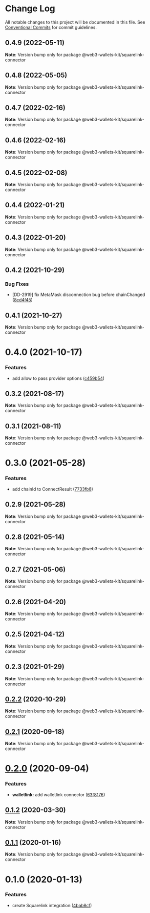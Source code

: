 # Change Log

All notable changes to this project will be documented in this file.
See [Conventional Commits](https://conventionalcommits.org) for commit guidelines.

## 0.4.9 (2022-05-11)

**Note:** Version bump only for package @web3-wallets-kit/squarelink-connector





## 0.4.8 (2022-05-05)

**Note:** Version bump only for package @web3-wallets-kit/squarelink-connector





## 0.4.7 (2022-02-16)

**Note:** Version bump only for package @web3-wallets-kit/squarelink-connector





## 0.4.6 (2022-02-16)

**Note:** Version bump only for package @web3-wallets-kit/squarelink-connector





## 0.4.5 (2022-02-08)

**Note:** Version bump only for package @web3-wallets-kit/squarelink-connector





## 0.4.4 (2022-01-21)

**Note:** Version bump only for package @web3-wallets-kit/squarelink-connector





## 0.4.3 (2022-01-20)

**Note:** Version bump only for package @web3-wallets-kit/squarelink-connector





## 0.4.2 (2021-10-29)


### Bug Fixes

* [DD-2919] fix MetaMask disconnection bug before chainChanged ([8cd4f45](https://github.com/akropolisio/web3-wallets-kit/commit/8cd4f45074d8893f82e33fa79710fa2911b829a7))





## 0.4.1 (2021-10-27)

**Note:** Version bump only for package @web3-wallets-kit/squarelink-connector





# 0.4.0 (2021-10-17)


### Features

* add allow to pass provider options ([c459b54](https://github.com/akropolisio/web3-wallets-kit/commit/c459b54380fa88a13dae0d63a2b23eaa95bc6090))





## 0.3.2 (2021-08-17)

**Note:** Version bump only for package @web3-wallets-kit/squarelink-connector





## 0.3.1 (2021-08-11)

**Note:** Version bump only for package @web3-wallets-kit/squarelink-connector





# 0.3.0 (2021-05-28)


### Features

* add chainId to ConnectResult ([7733fb8](https://github.com/akropolisio/web3-wallets-kit/commit/7733fb8badc43fd29b77de972c65772b5013734a))





## 0.2.9 (2021-05-28)

**Note:** Version bump only for package @web3-wallets-kit/squarelink-connector





## 0.2.8 (2021-05-14)

**Note:** Version bump only for package @web3-wallets-kit/squarelink-connector





## 0.2.7 (2021-05-06)

**Note:** Version bump only for package @web3-wallets-kit/squarelink-connector





## 0.2.6 (2021-04-20)

**Note:** Version bump only for package @web3-wallets-kit/squarelink-connector





## 0.2.5 (2021-04-12)

**Note:** Version bump only for package @web3-wallets-kit/squarelink-connector





## 0.2.3 (2021-01-29)

**Note:** Version bump only for package @web3-wallets-kit/squarelink-connector





## [0.2.2](https://github.com/akropolisio/web3-wallets-kit/compare/@web3-wallets-kit/squarelink-connector@0.2.1...@web3-wallets-kit/squarelink-connector@0.2.2) (2020-10-29)

**Note:** Version bump only for package @web3-wallets-kit/squarelink-connector





## [0.2.1](https://github.com/akropolisio/web3-wallets-kit/compare/@web3-wallets-kit/squarelink-connector@0.2.0...@web3-wallets-kit/squarelink-connector@0.2.1) (2020-09-18)

**Note:** Version bump only for package @web3-wallets-kit/squarelink-connector





# [0.2.0](https://github.com/akropolisio/web3-wallets-kit/compare/@web3-wallets-kit/squarelink-connector@0.1.2...@web3-wallets-kit/squarelink-connector@0.2.0) (2020-09-04)


### Features

* **walletlink:** add walletlink connector ([63f8176](https://github.com/akropolisio/web3-wallets-kit/commit/63f81765127f2a29bbf6adaacb204798b9519cd9))





## [0.1.2](https://github.com/akropolisio/web3-wallets-kit/compare/@web3-wallets-kit/squarelink-connector@0.1.1...@web3-wallets-kit/squarelink-connector@0.1.2) (2020-03-30)

**Note:** Version bump only for package @web3-wallets-kit/squarelink-connector





## [0.1.1](https://github.com/akropolisio/web3-wallets-kit/compare/@web3-wallets-kit/squarelink-connector@0.1.0...@web3-wallets-kit/squarelink-connector@0.1.1) (2020-01-16)

**Note:** Version bump only for package @web3-wallets-kit/squarelink-connector





# 0.1.0 (2020-01-13)


### Features

* create Squarelink integration ([4bab8c1](https://github.com/akropolisio/web3-wallets-kit/commit/4bab8c11e47dc5a400fbc4c74e231f765b8ded86))

